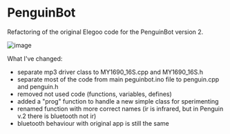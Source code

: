 # PenguinBot

Refactoring of the original Elegoo code for the PenguinBot version 2.

![image](https://github.com/giuliopons/PenguinBot/assets/1871627/f9962769-78e2-47cd-b678-49f4350c4cf7)

What I've changed:
* separate mp3 driver class to MY1690_16S.cpp and MY1690_16S.h
* separate most of the code from main peguinbot.ino file to penguin.cpp and penguin.h
* removed not used code (functions, variables, defines)
* added a "prog" function to handle a new simple class for sperimenting
* renamed function with more correct names (ir is infrared, but in Penguin v.2 there is bluetooth not ir)
* bluetooth behaviour with original app is still the same


